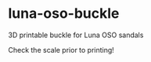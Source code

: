 luna-oso-buckle
===============

3D printable buckle for Luna OSO sandals

Check the scale prior to printing!
